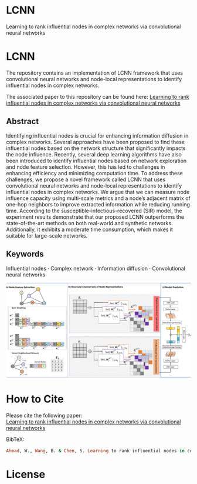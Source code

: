 # LCNN
Learning to rank influential nodes in complex networks via convolutional neural networks

 

# LCNN
 
The repository contains an implementation of LCNN framework that uses convolutional neural networks and node-local representations to identify influential nodes in complex networks.

The associated paper to this repository can be found here:
<a href="https://rdcu.be/dAfVw" > Learning to rank influential nodes in complex networks via convolutional neural networks </a> 

## Abstract
Identifying influential nodes is crucial for enhancing information diffusion in complex networks. Several approaches have
been proposed to find these influential nodes based on the network structure that significantly impacts the node influence.
Recently, several deep learning algorithms have also been introduced to identify influential nodes based on network exploration
and node feature selection. However, this has led to challenges in enhancing efficiency and minimizing computation time. To
address these challenges, we propose a novel framework called LCNN that uses convolutional neural networks and node-local
representations to identify influential nodes in complex networks. We argue that we can measure node influence capacity
using multi-scale metrics and a node’s adjacent matrix of one-hop neighbors to improve extracted information while reducing
running time. According to the susceptible-infectious-recovered (SIR) model, the experiment results demonstrate that our
proposed LCNN outperforms the state-of-the-art methods on both real-world and synthetic networks. Additionally, it exhibits
a moderate time consumption, which makes it suitable for large-scale networks.


## Keywords
 Influential nodes · Complex network · Information diffusion · Convolutional neural networks
 
 
![LCNN framework.svg](https://github.com/User2021-ai/LCNN/blob/main/LCNN%20framework%20.svg)




# How to Cite
Please cite the following paper:<br>
<a href="https://rdcu.be/dAfVw" > Learning to rank influential nodes in complex networks via convolutional neural networks </a> 
 

BibTeX:

 ```ruby
Ahmad, W., Wang, B. & Chen, S. Learning to rank influential nodes in complex networks via convolutional neural networks. Appl Intell (2024). https://doi.org/10.1007/s10489-024-05336-x

```

 # License

 
 
 
 
 



